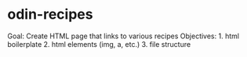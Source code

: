 # odin-recipes

Goal: 
    Create HTML page that links to various recipes
Objectives:
    1. html boilerplate
    2. html elements (img, a, etc.)
    3. file structure
